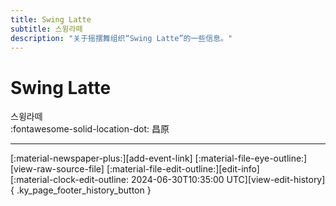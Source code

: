 ```yaml
---
title: Swing Latte
subtitle: 스윙라떼
description: "关于摇摆舞组织“Swing Latte”的一些信息。"
---
```


# Swing Latte

스윙라떼  
:fontawesome-solid-location-dot: 昌原  


---

<div class="ky_page_footer" markdown>
<div class="ky_page_footer_trailing" markdown="span">
[:material-newspaper-plus:][add-event-link]
[:material-file-eye-outline:][view-raw-source-file]
[:material-file-edit-outline:][edit-info]
</div>
<div class="ky_page_footer_leading" markdown="span">
[:material-clock-edit-outline: 2024-06-30T10:35:00 UTC][view-edit-history]{ .ky_page_footer_history_button }
</div>
</div>

[add-event-link]: https://github.com/swingdance/events/issues/new?assignees=&labels=add+event&projects=&template=02-add_entity.yml&title=Add%20Event%3A%20ko_KR%20%E2%80%A2%20%3CName%3E&region=ko_KR&province=Changwon&city=Changwon&org_id=swing-latte "添加活动"
[view-raw-source-file]: https://github.com/swingdance/orgs/blob/main/ko_KR/swing-latte.json "查看原始源文件"
[edit-info]: https://github.com/swingdance/orgs/issues/new?assignees=&labels=update+org&projects=&template=03-update_entity.yml&title=Update%20Org%3A%20ko_KR%20%E2%80%A2%20Swing%20Latte&region=ko_KR&id=swing-latte&name=Swing%20Latte "编辑信息"

[view-edit-history]: https://github.com/swingdance/orgs/commits/main/ko_KR/swing-latte.json "查看编辑历史"

